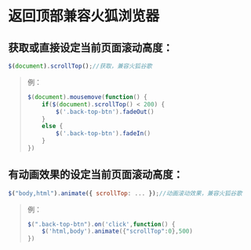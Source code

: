 # 返回顶部兼容火狐浏览器
## 获取或直接设定当前页面滚动高度：
```js
$(document).scrollTop();//获取，兼容火狐谷歌
```
> 例：
> ```js
> $(document).mousemove(function() {
>     if($(document).scrollTop() < 200) {
>         $('.back-top-btn').fadeOut()
>     }
>     else {
>         $('.back-top-btn').fadeIn()
>     }
> })
> ```

## 有动画效果的设定当前页面滚动高度：
```js
$("body,html").animate({ scrollTop: ... });//动画滚动效果，兼容火狐谷歌
```
> 例：
> ```js
> $(".back-top-btn").on('click',function() {
>     $('html,body').animate({"scrollTop":0},500)
> })
> ```
